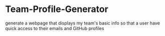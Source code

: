 # Team-Profile-Generator
generate a webpage that displays my team's basic info so that a user have quick access to their emails and GitHub profiles
